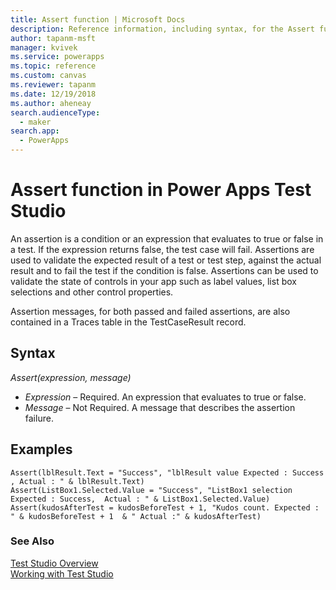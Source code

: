 ```yaml
---
title: Assert function | Microsoft Docs
description: Reference information, including syntax, for the Assert function in Power Apps Test Studio
author: tapanm-msft
manager: kvivek
ms.service: powerapps
ms.topic: reference
ms.custom: canvas
ms.reviewer: tapanm
ms.date: 12/19/2018
ms.author: aheneay
search.audienceType: 
  - maker
search.app: 
  - PowerApps
---
```

# Assert function in Power Apps Test Studio

An assertion is a condition or an expression that evaluates to true or false in a test. If the expression returns false, the test case will fail. Assertions are used to validate the expected result of a test or test step, against the actual result and to fail the test if the condition is false. Assertions can be used to validate the state of controls in your app such as label values, list box selections and other control properties.  

Assertion messages, for both passed and failed assertions, are also contained in a Traces table in the TestCaseResult record. 

## Syntax

*Assert(expression, message)*

- *Expression* – Required. An expression that evaluates to true or false.
- *Message* – Not Required. A message that describes the assertion failure. 


## Examples

```Assert(lblResult.Text = "Success", "lblResult value Expected : Success , Actual : " & lblResult.Text)```<br>
```Assert(ListBox1.Selected.Value = "Success", "ListBox1 selection Expected : Success,  Actual : " & ListBox1.Selected.Value)```<br>
```Assert(kudosAfterTest = kudosBeforeTest + 1, "Kudos count. Expected : " & kudosBeforeTest + 1  & " Actual :" & kudosAfterTest)```

### See Also

[Test Studio Overview](../test-studio.md) <br>
[Working with Test Studio](../working-with-test-studio.md)
